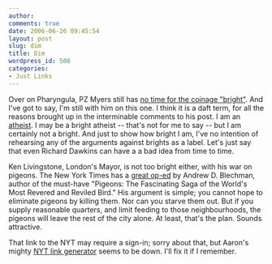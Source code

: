 ```yaml
---
author:
comments: true
date: 2006-06-26 09:45:54
layout: post
slug: dim
title: Dim
wordpress_id: 508
categories:
- Just Links
---
```


Over on Pharyngula, PZ Myers still has [no time for the coinage "bright"](http://scienceblogs.com/pharyngula/2006/06/brights.php). And I've got to say, I'm still with him on this one. I think it is a daft term, for all the reasons brought up in the interminable comments to his post. I am an [atheist](http://jeremycherfas.net/2006/03/30/credible-credo/). I may be a bright atheist -- that's not for me to say -- but I am certainly not a bright. And just to show how bright I am, I've no intention of rehearsing any of the arguments against brights as a label. Let's just say that even Richard Dawkins can have a a bad idea from time to time.

Ken Livingstone, London's Mayor, is not too bright either, with his war on pigeons. The New York Times has a [great op-ed](http://www.nytimes.com/2006/06/26/opinion/26blechman.html?th&emc=th) by Andrew D. Blechman, author of the must-have "Pigeons: The Fascinating Saga of the World's Most Revered and Reviled Bird." His argument is simple; you cannot hope to eliminate pigeons by killing them. Nor can you starve them out. But if you supply reasonable quarters, and limit feeding to those neighbourhoods, the pigeons will leave the rest of the city alone. At least, that's the plan. Sounds attractive.

That link to the NYT may require a sign-in; sorry about that, but Aaron's mighty [NYT link generator](http://nytimes.blogspace.com/genlink) seems to be down. I'll fix it if I remember.


